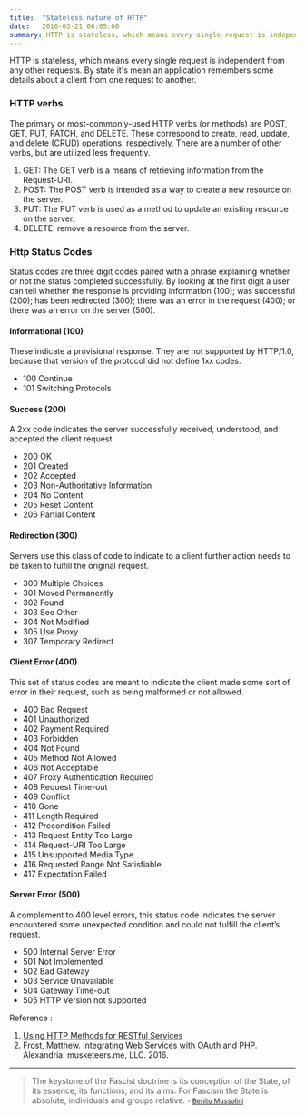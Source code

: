 ```yaml
---
title:  "Stateless nature of HTTP"
date:   2016-03-21 06:05:00
summary: HTTP is stateless, which means every single request is independent from any other requests.
---
```


HTTP is stateless, which means every single request is independent from any other requests. By state it's mean an application remembers some details about a client from one request to another.

### HTTP verbs

The primary or most-commonly-used HTTP verbs (or methods) are POST, GET, PUT, PATCH, and DELETE. These correspond to create, read, update, and delete (CRUD) operations, respectively. There are a number of other verbs, but are utilized less frequently.

1. GET: The GET verb is a means of retrieving information from the Request-URI.
2. POST: The POST verb is intended as a way to create a new resource on the server.
3. PUT: The PUT verb is used as a method to update an existing resource on the server.
4. DELETE: remove a resource from the server.

### Http Status Codes

Status codes are three digit codes paired with a phrase explaining whether or not the status completed successfully. By looking at the first digit a user can tell whether the response is providing information (100); was successful (200); has been redirected (300); there was an error in the request (400); or there was an error on the server (500).

#### Informational (100)
These indicate a provisional response. They are not supported by HTTP/1.0, because that version of the protocol did not define 1xx codes.

- 100 Continue
- 101 Switching Protocols

#### Success (200)
A 2xx code indicates the server successfully received, understood, and accepted the client request.

- 200 OK
- 201 Created
- 202 Accepted
- 203 Non-Authoritative Information
- 204 No Content
- 205 Reset Content
- 206 Partial Content

#### Redirection (300)
Servers use this class of code to indicate to a client further action needs to be taken to fulfill the original request.

- 300 Multiple Choices
- 301 Moved Permanently
- 302 Found
- 303 See Other
- 304 Not Modified
- 305 Use Proxy
- 307 Temporary Redirect

#### Client Error (400)
This set of status codes are meant to indicate the client made some sort of error in their request, such as being malformed or not allowed.

- 400 Bad Request
- 401 Unauthorized
- 402 Payment Required
- 403 Forbidden
- 404 Not Found
- 405 Method Not Allowed
- 406 Not Acceptable
- 407 Proxy Authentication Required
- 408 Request Time-out
- 409 Conflict
- 410 Gone
- 411 Length Required
- 412 Precondition Failed
- 413 Request Entity Too Large
- 414 Request-URI Too Large
- 415 Unsupported Media Type
- 416 Requested Range Not Satisfiable
- 417 Expectation Failed

#### Server Error (500)
A complement to 400 level errors, this status code indicates the server encountered some unexpected condition and could not fulfill the client’s request.

- 500 Internal Server Error
- 501 Not Implemented
- 502 Bad Gateway
- 503 Service Unavailable
- 504 Gateway Time-out
- 505 HTTP Version not supported


Reference :

1. [Using HTTP Methods for RESTful Services](http://www.restapitutorial.com/lessons/httpmethods.html)
2. Frost, Matthew. Integrating Web Services with OAuth and PHP. Alexandria: musketeers.me, LLC. 2016.


---
> The keystone of the Fascist doctrine is its conception of the State, of its essence, its functions, and its aims. For Fascism the State is absolute, individuals and groups relative.
> <small>- [Benito Mussolini](http://www.brainyquote.com/quotes/quotes/b/benitomuss408638.html)</small>
